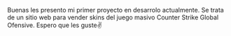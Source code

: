 Buenas les presento mi primer proyecto en desarrolo actualmente. Se trata de un sitio web para vender skins del juego masivo Counter Strike Global Ofensive.
Espero que les guste✌
